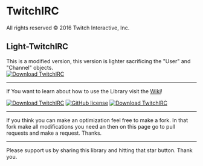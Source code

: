 # TwitchIRC
All rights reserved © 2016 Twitch Interactive, Inc.

## Light-TwitchIRC
This is a modified version, this version is lighter sacrificing the "User" and "Channel" objects.  
[![Download TwitchIRC](https://img.shields.io/badge/Light--TwitchIRC-v1.0-yellowgreen.svg)](https://github.com/CavariuX/TwitchIRC/releases/tag/Light_v1.0-Beta)

***

If You want to learn about how to use the Library visit the [Wiki](https://github.com/cavariux/TwitchIRC/wiki)!                      

[![Download TwitchIRC](https://img.shields.io/badge/TwitchIRC-v1.0-green.svg?style=plastic)](https://github.com/CavariuX/TwitchIRC/releases/tag/v1.0-Beta)
[![GitHub license](https://img.shields.io/github/license/mashape/apistatus.svg?style=plastic)](https://github.com/CavariuX/TwitchIRC/blob/master/LICENSE)
[![Download TwitchIRC](https://img.shields.io/badge/Documentation-v1.0_Beta-orange.svg?style=plastic)](http://cavariux.github.io/TwitchIRC/)

***

If you think you can make an optimization feel free to make a fork. In that fork make all modifications you need an then on this page go to pull requests and make a request. Thanks.

***
Please support us by sharing this library and hitting that star button. Thank you.
